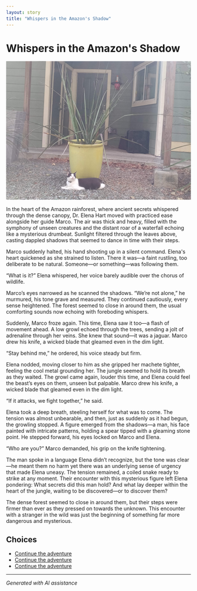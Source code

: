 ```yaml
---
layout: story
title: "Whispers in the Amazon's Shadow"
---
```


# Whispers in the Amazon's Shadow

![Whispers in the Amazon's Shadow](../input_images/20221014_134512.jpg)

In the heart of the Amazon rainforest, where ancient secrets whispered through the dense canopy, Dr. Elena Hart moved with practiced ease alongside her guide Marco. The air was thick and heavy, filled with the symphony of unseen creatures and the distant roar of a waterfall echoing like a mysterious drumbeat. Sunlight filtered through the leaves above, casting dappled shadows that seemed to dance in time with their steps.

Marco suddenly halted, his hand shooting up in a silent command. Elena's heart quickened as she strained to listen. There it was—a faint rustling, too deliberate to be natural. Someone—or something—was following them.

“What is it?” Elena whispered, her voice barely audible over the chorus of wildlife.

Marco’s eyes narrowed as he scanned the shadows. “We’re not alone,” he murmured, his tone grave and measured.  They continued cautiously, every sense heightened. The forest seemed to close in around them, the usual comforting sounds now echoing with foreboding whispers.

Suddenly, Marco froze again. This time, Elena saw it too—a flash of movement ahead. A low growl echoed through the trees, sending a jolt of adrenaline through her veins. She knew that sound—it was a jaguar.  Marco drew his knife, a wicked blade that gleamed even in the dim light.

“Stay behind me,” he ordered, his voice steady but firm.

Elena nodded, moving closer to him as she gripped her machete tighter, feeling the cool metal grounding her. The jungle seemed to hold its breath as they waited. The growl came again, louder this time, and Elena could feel the beast’s eyes on them, unseen but palpable. Marco drew his knife, a wicked blade that gleamed even in the dim light.

“If it attacks, we fight together,” he said.

Elena took a deep breath, steeling herself for what was to come. The tension was almost unbearable, and then, just as suddenly as it had begun, the growling stopped. A figure emerged from the shadows—a man, his face painted with intricate patterns, holding a spear tipped with a gleaming stone point. He stepped forward, his eyes locked on Marco and Elena.

“Who are you?” Marco demanded, his grip on the knife tightening.

The man spoke in a language Elena didn’t recognize, but the tone was clear—he meant them no harm yet there was an underlying sense of urgency that made Elena uneasy.  The tension remained, a coiled snake ready to strike at any moment. Their encounter with this mysterious figure left Elena pondering: What secrets did this man hold? And what lay deeper within the heart of the jungle, waiting to be discovered—or to discover them?

The dense forest seemed to close in around them, but their steps were firmer than ever as they pressed on towards the unknown.  This encounter with a stranger in the wild was just the beginning of something far more dangerous and mysterious.


## Choices

* [Continue the adventure](./20221012_145451)
* [Continue the adventure](./20221013_144240)
* [Continue the adventure](./20221113_161540)


---
*Generated with AI assistance*
